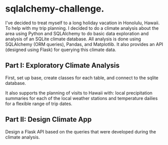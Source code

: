# sqlalchemy-challenge.

I've decided to treat myself to a long holiday vacation in Honolulu, Hawaii. To help with my trip planning. I decided to do a climate analysis about the area using Python and SQLAlchemy to do basic data exploration and analysis of an SQLite climate database. All analysis is done using SQLAlchemy (ORM queries), Pandas, and Matplotlib. It also provides an API (designed using Flask) for querying this climate data.

Part I: Exploratory Climate Analysis
-------------------------------------------------------------------------------------------------------------------------------------------------------------------------
First, set up base, create classes for each table, and connect to the sqlite database.

It also supports the planning of visits to Hawaii with:
  local precipitation summaries for each of the local weather stations and
  temperature dailies for a flexible range of trip dates.
  
Part II: Design Climate App
-------------------------------------------------------------------------------------------------------------------------------------------------------------------------
Design a Flask API based on the queries that were developed during the climate analysis.



